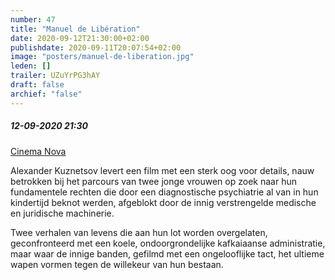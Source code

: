 ```yaml
---
number: 47
title: "Manuel de Libération"
date: 2020-09-12T21:30:00+02:00
publishdate: 2020-09-11T20:07:54+02:00
image: "posters/manuel-de-liberation.jpg"
leden: []
trailer: UZuYrPG3hAY
draft: false
archief: "false"
---
```


##### 12-09-2020 21:30

[Cinema Nova](https://www.nova-cinema.org/prog/2020/179-a-la-folie-waanzin/a-la-folie/#article-22941)

Alexander Kuznetsov levert een film met een sterk oog voor details, nauw
betrokken bij het parcours van twee jonge vrouwen op zoek naar hun fundamentele
rechten die door een diagnostische psychiatrie al van in hun kindertijd beknot
werden, afgeblokt door de innig verstrengelde medische en juridische machinerie.
<!--more-->
Twee verhalen van levens die aan hun lot worden overgelaten, geconfronteerd
met een koele, ondoorgrondelijke kafkaiaanse administratie, maar waar de
innige banden, gefilmd met een ongelooflijke tact, het ultieme wapen vormen
tegen de willekeur van hun bestaan.
